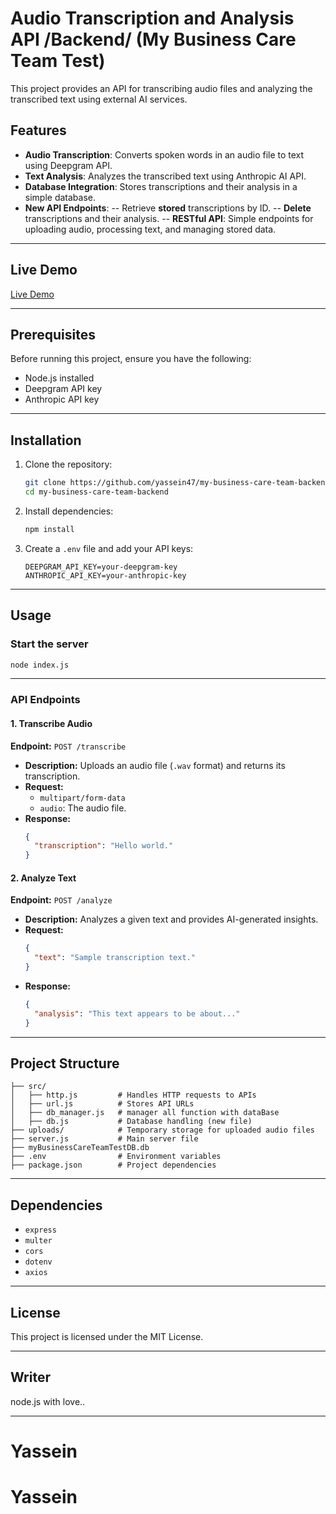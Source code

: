 # Audio Transcription and Analysis API /Backend/  (My Business Care Team Test)

This project provides an API for transcribing audio files and analyzing the transcribed text using external AI services.

## Features
- **Audio Transcription**: Converts spoken words in an audio file to text using Deepgram API.
- **Text Analysis**: Analyzes the transcribed text using Anthropic AI API.
- **Database Integration**: Stores transcriptions and their analysis in a simple database.
- **New API Endpoints**:
-- Retrieve **stored** transcriptions by ID.
-- **Delete** transcriptions and their analysis.
-- **RESTful API**: Simple endpoints for uploading audio, processing text, and managing stored data.

---

## Live Demo
[Live Demo](https://distinctive-faunie-my-bisuness-care-team-frontend-274b3477.koyeb.app/)


---


## Prerequisites
Before running this project, ensure you have the following:
- Node.js installed
- Deepgram API key
- Anthropic API key

---


## Installation
1. Clone the repository:
   ```sh
   git clone https://github.com/yassein47/my-business-care-team-backend.git
   cd my-business-care-team-backend
   ```
2. Install dependencies:
   ```sh
   npm install
   ```
3. Create a `.env` file and add your API keys:
   ```env
   DEEPGRAM_API_KEY=your-deepgram-key
   ANTHROPIC_API_KEY=your-anthropic-key
   ```

---


## Usage
### Start the server
```sh
node index.js
```

---


### API Endpoints
#### 1. Transcribe Audio
**Endpoint:** `POST /transcribe`
- **Description:** Uploads an audio file (`.wav` format) and returns its transcription.
- **Request:**
  - `multipart/form-data`
  - `audio`: The audio file.
- **Response:**
  ```json
  {
    "transcription": "Hello world."
  }
  ```

#### 2. Analyze Text
**Endpoint:** `POST /analyze`
- **Description:** Analyzes a given text and provides AI-generated insights.
- **Request:**
  ```json
  {
    "text": "Sample transcription text."
  }
  ```
- **Response:**
  ```json
  {
    "analysis": "This text appears to be about..."
  }
  ```

---


## Project Structure
```
├── src/
│   ├── http.js         # Handles HTTP requests to APIs
│   ├── url.js          # Stores API URLs
│   ├── db_manager.js   # manager all function with dataBase
│   ├── db.js           # Database handling (new file)
├── uploads/            # Temporary storage for uploaded audio files
├── server.js           # Main server file
├── myBusinessCareTeamTestDB.db   
├── .env                # Environment variables
├── package.json        # Project dependencies

```

---


## Dependencies
- `express`
- `multer`
- `cors`
- `dotenv`
- `axios`

---


## License
This project is licensed under the MIT License.

---

## Writer
node.js with love..

---

# Yassein



# Yassein

